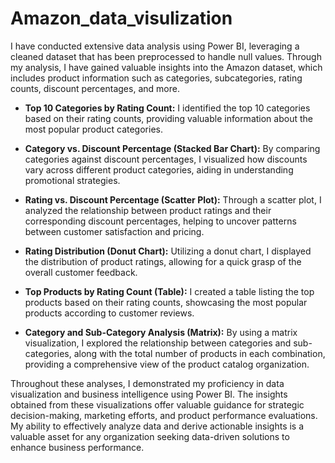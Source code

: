 # Amazon_data_visulization
I have conducted extensive data analysis using Power BI, leveraging a cleaned dataset that has been preprocessed to handle null values. Through my analysis, I have gained valuable insights into the Amazon dataset, which includes product information such as categories, subcategories, rating counts, discount percentages, and more.

- **Top 10 Categories by Rating Count:** I identified the top 10 categories based on their rating counts, providing valuable information about the most popular product categories.

- **Category vs. Discount Percentage (Stacked Bar Chart):** By comparing categories against discount percentages, I visualized how discounts vary across different product categories, aiding in understanding promotional strategies.

- **Rating vs. Discount Percentage (Scatter Plot):** Through a scatter plot, I analyzed the relationship between product ratings and their corresponding discount percentages, helping to uncover patterns between customer satisfaction and pricing.

- **Rating Distribution (Donut Chart):** Utilizing a donut chart, I displayed the distribution of product ratings, allowing for a quick grasp of the overall customer feedback.

- **Top Products by Rating Count (Table):** I created a table listing the top products based on their rating counts, showcasing the most popular products according to customer reviews.

- **Category and Sub-Category Analysis (Matrix):** By using a matrix visualization, I explored the relationship between categories and sub-categories, along with the total number of products in each combination, providing a comprehensive view of the product catalog organization.

Throughout these analyses, I demonstrated my proficiency in data visualization and business intelligence using Power BI. The insights obtained from these visualizations offer valuable guidance for strategic decision-making, marketing efforts, and product performance evaluations. My ability to effectively analyze data and derive actionable insights is a valuable asset for any organization seeking data-driven solutions to enhance business performance.
